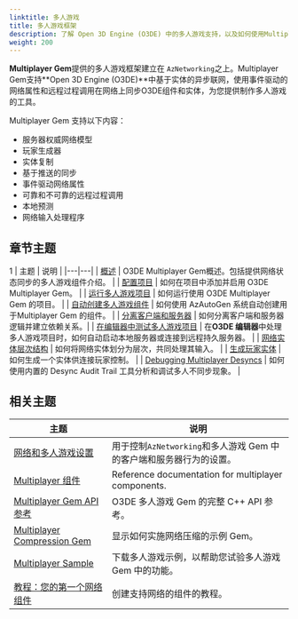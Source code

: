 ```yaml
---
linktitle: 多人游戏
title: 多人游戏框架
description: 了解 Open 3D Engine (O3DE) 中的多人游戏支持，以及如何使用Multiplayer Gem 提供的多人游戏框架。
weight: 200
---
```


**Multiplayer Gem**提供的多人游戏框架建立在 `AzNetworking`之上。Multiplayer Gem支持**Open 3D Engine (O3DE)**中基于实体的异步联网，使用事件驱动的网络属性和远程过程调用在网络上同步O3DE组件和实体，为您提供制作多人游戏的工具。

Multiplayer Gem 支持以下内容：

* 服务器权威网络模型
* 玩家生成器
* 实体复制
* 基于推送的同步
* 事件驱动网络属性
* 可靠和不可靠的远程过程调用
* 本地预测
* 网络输入处理程序

## 章节主题
1
| 主题 | 说明 |
|---|---|
| [概述](overview) | O3DE Multiplayer Gem概述。包括提供网络状态同步的多人游戏组件介绍。 |
| [配置项目](configuration) | 如何在项目中添加并启用 O3DE Multiplayer Gem。 |
| [运行多人游戏项目](running) | 如何运行使用 O3DE Multiplayer Gem 的项目。 |
| [自动创建多人游戏组件](autocomponents) | 如何使用 AzAutoGen 系统自动创建用于Multiplayer Gem 的组件。 |
| [分离客户端和服务器](code_separation) | 如何分离客户端和服务器逻辑并建立依赖关系。|
| [在编辑器中测试多人游戏项目](test-in-editor) | 在**O3DE 编辑器**中处理多人游戏项目时，如何自动启动本地服务器或连接到远程持久服务器。 |
| [网络实体层次结构](hierarchy) | 如何将网络实体划分为层次，共同处理其输入。 |
| [生成玩家实体](spawning) | 如何生成一个实体供连接玩家控制。 |
| [Debugging Multiplayer Desyncs](debug-desync) | 如何使用内置的 Desync Audit Trail 工具分析和调试多人不同步现象。 |

## 相关主题

| 主题 | 说明 |
|---|---|
| [网络和多人游戏设置](../settings) | 用于控制`AzNetworking`和多人游戏 Gem 中的客户端和服务器行为的设置。 |
| [Multiplayer 组件](/docs/user-guide/components/reference/#multiplayer) | Reference documentation for multiplayer components. |
| [Multiplayer Gem API 参考](/docs/api/gems/multiplayer/annotated.html) | O3DE 多人游戏 Gem 的完整 C++ API 参考。 |
| [Multiplayer Compression Gem](/docs/user-guide/gems/reference/multiplayer/multiplayer-compression) | 显示如何实施网络压缩的示例 Gem。 |
| [Multiplayer Sample](https://github.com/o3de/o3de-multiplayersample#readme) | 下载多人游戏示例，以帮助您试验多人游戏 Gem 中的功能。 |
| [教程：您的第一个网络组件](/docs/learning-guide/tutorials/multiplayer/first-multiplayer-component/) | 创建支持网络的组件的教程。 |
